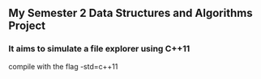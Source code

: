 ## My Semester 2 Data Structures and Algorithms Project

### It aims to simulate a file explorer using C++11

compile with the flag -std=c++11